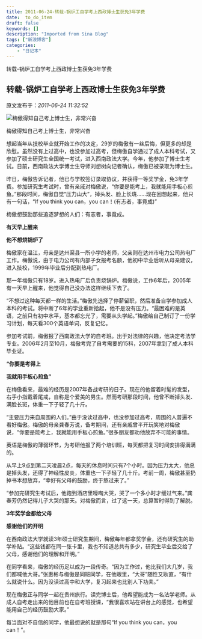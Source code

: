 ```yaml
---
title: 2011-06-24-转载-锅炉工自学考上西政博士生获免3年学费
date:  to_do_item
draft: false
keywords: []
description: "Imported from Sina Blog"
tags: ["新浪博客"]
categories: 
    - "日记本"
---
```

转载-锅炉工自学考上西政博士生获免3年学费
## 转载-锅炉工自学考上西政博士生获免3年学费

 原文发布于：*2011-06-24 11:32:52*

![梅傲得知自己考上博士生，非常兴奋](http://imgs.fetionpic.com/web/20110623/d4ebf21d-c7c6-424c-910e-5245c5185ef7.jpg)

梅傲得知自己考上博士生，非常兴奋

想起当年从技校毕业就开始工作的决定，29岁的梅傲有一丝后悔，但更多的却是欣慰。虽然没有上过高中，也没参加过高考，但梅傲自学通过了成人本科考试，又参加了硕士研究生全国统一考试，进入西南政法大学。今年，他参加了博士生考试。日前，西南政法大学博士生导师刘想树向记者确认，梅傲已被录取为博士生。

昨日，梅傲告诉记者，他已与学校签订录取协议，并获得一等奖学金，免3年学费。参加研究生考试时，曾有亲戚对梅傲说，&ldquo;你要是能考上，我就能用手板心煎鱼。&rdquo;那段时间，梅傲自觉&ldquo;压力山大&rdquo;，掉头发、脸上长斑&hellip;&hellip;现在回想起来，他只有一句话，&ldquo;If
you think you can，you can！(有志者，事竟成)&rdquo;

梅傲想鼓励那些追逐梦想的人们：有志者，事竟成。

**有天早上醒来**

**他不想烧锅炉了**

梅傲家在温江，母亲是达州渠县一所小学的老师，父亲则在达州市电力公司热电厂工作。梅傲说，由于电力公司有内部子女报考名额，他初中毕业后听从母亲建议，进入技校，1999年毕业后分配到热电厂。

那一年梅傲只有18岁。进入热电厂后负责烧锅炉。梅傲说，工作6年后，2005年有一天早上醒来，他觉得自己没办法这样继续下去了。

&ldquo;不想过这种每天都一样的生活。&rdquo;梅傲先选择了停薪留职，然后准备自学参加成人本科的考试。将中断了6年的学业重新拾起，他不是没有压力。&ldquo;最困难的是英语，之前只有初中水平，基本都忘光了，需要从头学起。&rdquo;梅傲给自己制订了一份学习计划，每天看300个英语单词，反复记忆。

参加考试前，梅傲报了西南政法大学的自考班。出于对法律的兴趣，他决定考法学专业。2006年2月至10月，梅傲考完了自考需要的15科，2007年拿到了成人本科毕业证。

**&ldquo;你要是考得上**

**我就用手板心煎鱼&rdquo;**

在梅傲看来，最难的经历是2007年备战考研的日子。现在的他留着时髦的发型，右手小指戴着尾戒，自称是个爱美的男生。然而考研那段时间，他曾不断掉头发、满脸长斑，体重一下子轻了几十斤。

&ldquo;主要压力来自周围的人们。&rdquo;由于没读过高中，也没参加过高考，周围的人普遍不看好梅傲。梅傲的母亲龚春芳说，备考期间，还有亲戚曾半开玩笑地对梅傲说，&ldquo;你要是能考上，我就能用手板心煎鱼。&rdquo;很多朋友都劝他放弃不可能的事情。

英语是梅傲的薄弱环节，为考研他报了两个培训班，每天都把复习时间安排得满满的。

从早上9点到第二天凌晨2点，每天的休息时间只有7个小时。因为压力太大，他总是掉头发，还得了神经性皮炎，体重也一下子轻了几十斤。考前一周，梅傲甚至扔掉书本想放弃，&ldquo;幸好有父母的鼓励，终于熬过来了。&rdquo;

&ldquo;参加完研究生考试后，他跑到酒店里嚎啕大哭，哭了一个多小时才缓过气来。&rdquo;龚春芳仍然记得儿子大哭的那天。对梅傲而言，过了这一天，总算暂时得到了解脱。

**3年奖学金都给父母**

**感谢他们的开明**

在西南政法大学就读3年硕士研究生期间，梅傲每年都拿奖学金，还有研究生的助学补贴。&ldquo;这些钱都在同一张卡里，我也不知道总共有多少，研究生毕业后交给了父母，感谢他们的理解和开明。&rdquo;

在同学看来，梅傲的经历足以成为一段传奇。&ldquo;因为工作过，他比我们大几岁，我们都喊他大哥。&rdquo;张惠彬与梅傲是同班同学，在他眼里，&ldquo;大哥&rdquo;随性又耿直，&ldquo;有什么就说什么。因为没读过高中和大学，复习起来也比别人下功夫。&rdquo;

现在梅傲正与同学一起在贵州旅行。读完博士后，他希望能成为一名法学老师。从成人自考走出来的他目前也在自考班授课，&ldquo;我很喜欢站在讲台上的感觉，也希望能用自己的经历鼓励大家。&rdquo;

每当面对不自信的同学，他最想说的就是那句&ldquo;If you think you can，you can！&rdquo;。


